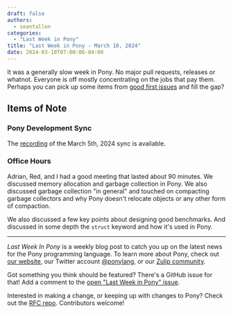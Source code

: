 ```yaml
---
draft: false
authors:
  - seantallen
categories:
  - "Last Week in Pony"
title: "Last Week in Pony - March 10, 2024"
date: 2024-03-10T07:00:06-04:00
---
```


It was a generally slow week in Pony. No major pull requests, releases or whatnot. Everyone is off mostly concentrating on the jobs that pay them. Perhaps you can pick up some items from [good first issues](https://ponylang.zulipchat.com/#narrow/stream/192795-contribute-to-Pony) and fill the gap?

<!-- more -->

## Items of Note

### Pony Development Sync

The [recording](https://vimeo.com/919868180) of the March 5th, 2024 sync is available.

### Office Hours

Adrian, Red, and I had a good meeting that lasted about 90 minutes. We discussed memory allocation and garbage collection in Pony. We also discussed garbage collection "in general" and touched on compacting garbage collectors and why Pony doesn't relocate objects or any other form of compaction.

We also discussed a few key points about designing good benchmarks. And discussed in some depth the `struct` keyword and how it's used in Pony.

---

_Last Week In Pony_ is a weekly blog post to catch you up on the latest news for the Pony programming language. To learn more about Pony, check out [our website](https://ponylang.io), our Twitter account [@ponylang](https://twitter.com/ponylang), or our [Zulip community](https://ponylang.zulipchat.com).

Got something you think should be featured? There's a GitHub issue for that! Add a comment to the [open "Last Week in Pony" issue](https://github.com/ponylang/ponylang.github.io/issues?q=is%3Aissue+is%3Aopen+label%3Alast-week-in-pony).

Interested in making a change, or keeping up with changes to Pony? Check out the [RFC repo](https://github.com/ponylang/rfcs). Contributors welcome!
